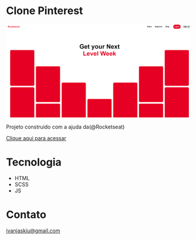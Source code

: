 # Clone Pinterest

![preview](./.github/pin.png)

Projeto construido com a ajuda da(@Rocketseat)

[Clique aqui para acessar](https:///Ivan-Jaskiu.github.io/Pinterest/index.html)

# Tecnologia
- HTML
- SCSS
- JS

# Contato
ivanjaskiu@gmail.com